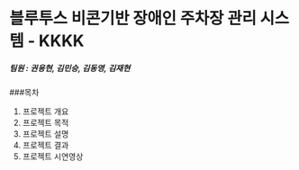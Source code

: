 # 블루투스 비콘기반 장애인 주차장 관리 시스템 - KKKK
##### 팀원 : 권용현, 김민승, 김동영, 김재현

###목차
1. 프로젝트 개요
2. 프로젝트 목적
3. 프로젝트 설명
4. 프로젝트 결과
5. 프로젝트 시연영상


